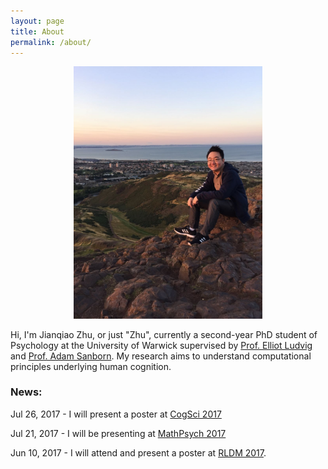 ```yaml
---
layout: page
title: About
permalink: /about/
---
```


<p align="center">
<img src="/images/me.jpeg" style="width: 60%; height: 60%; margin-left: auto; margin-right: auto;">
</p>

Hi, I'm Jianqiao Zhu, or just "Zhu", currently a second-year PhD student of Psychology at the University of Warwick supervised by [Prof. Elliot Ludvig](http://elliot.ludvig.ca/Home.html) and [Prof. Adam Sanborn](https://www2.warwick.ac.uk/fac/sci/psych/people/asanborn/). My research aims to understand computational principles underlying human cognition.

### News:
Jul 26, 2017 - I will present a poster at [CogSci 2017](http://www.cognitivesciencesociety.org/conference/cogsci2017/)

Jul 21, 2017 - I will be presenting at [MathPsych 2017](http://mathpsych.org/conferences/2017/)

Jun 10, 2017 - I will attend and present a poster at [RLDM 2017](rldm.org). 



